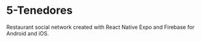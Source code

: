 # 5-Tenedores
Restaurant social network created with React Native Expo and Firebase for Android and iOS.
